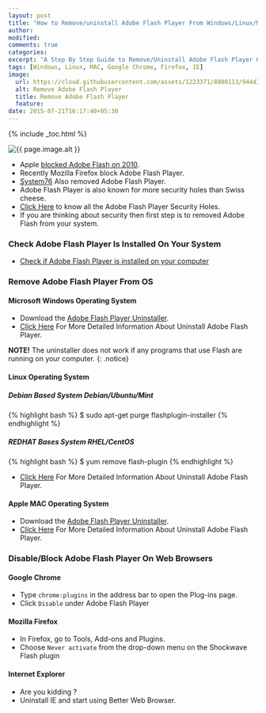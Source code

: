 ```yaml
---
layout: post
title: "How to Remove/uninstall Adobe Flash Player From Windows/Linux/Mac OS"
author:
modified:
comments: true
categories:
excerpt: "A Step By Step Guide to Remove/Uninstall Adobe Flash Player On Windows/Linux/Mac OS and Block Adobe Flash Player on Google Chrome/Firefox/IE Web Browsers."
tags: [Windows, Linux, MAC, Google Chrome, Firefox, IE]
image:
  url: https://cloud.githubusercontent.com/assets/1223371/8800113/944d3d70-2fcd-11e5-9037-28b536cec2ee.png
  alt: Remove Adobe Flash Player
  title: Remove Adobe Flash Player
  feature:
date: 2015-07-21T16:17:40+05:30
---
```


{% include _toc.html %}

<img src="{{ page.image.url }}" alt="{{ page.image.alt }}" title="{{ page.image.title }}">

* Apple <a href="https://www.apple.com/hotnews/thoughts-on-flash/">blocked Adobe Flash on 2010</a>.
* Recently Mozilla Firefox block Adobe Flash Player.
* <a href="http://blog.system76.com/post/124110683268/farewell-flash">System76</a> Also removed Adobe Flash Player.
* Adobe Flash Player is also known for more security holes than Swiss cheese.
* <a href="http://www.cvedetails.com/vulnerability-list/vendor_id-53/product_id-6761/Adobe-Flash-Player.html">Click Here</a> to know all the Adobe Flash Player Security Holes.
* If you are thinking about security then first step is to removed Adobe Flash from your system.


### Check Adobe Flash Player Is Installed On Your System

* <a href="https://helpx.adobe.com/flash-player.html">Check if Adobe Flash Player is installed on your computer</a>


### Remove Adobe Flash Player From OS

#### Microsoft Windows Operating System

* Download the <a href="http://download.macromedia.com/get/flashplayer/current/support/uninstall_flash_player.exe">Adobe Flash Player Uninstaller</a>.
* <a href="https://helpx.adobe.com/flash-player/kb/uninstall-flash-player-windows.html">Click Here</a> For More Detailed Information About Uninstall Adobe Flash Player.

**NOTE!** The uninstaller does not work if any programs that use Flash are running on your computer.
{: .notice}

#### Linux Operating System

##### Debian Based System Debian/Ubuntu/Mint
{% highlight bash %}
$ sudo apt-get purge flashplugin-installer
{% endhighlight %}

##### REDHAT Bases System RHEL/CentOS
{% highlight bash %}
$ yum remove flash-plugin
{% endhighlight %}

* <a href="https://helpx.adobe.com/flash-player/release-note/readme-flash-player-linux.html">Click Here</a> For More Detailed Information About Uninstall Adobe Flash Player.

#### Apple MAC Operating System

* Download the <a href="http://fpdownload.macromedia.com/get/flashplayer/current/support/uninstall_flash_player_osx.dmg">Adobe Flash Player Uninstaller</a>.
* <a href="https://helpx.adobe.com/flash-player/kb/uninstall-flash-player-mac-os.html">Click Here</a> For More Detailed Information About Uninstall Adobe Flash Player.

### Disable/Block Adobe Flash Player On Web Browsers

#### Google Chrome

* Type `chrome:plugins` in the address bar to open the Plug-ins page.
* Click `Disable` under Adobe Flash Player

#### Mozilla Firefox

* In Firefox, go to Tools, Add-ons and Plugins.
* Choose `Never activate` from the drop-down menu on the Shockwave Flash plugin

#### Internet Explorer

* Are you kidding ?
* Uninstall IE and start using Better Web Browser.
